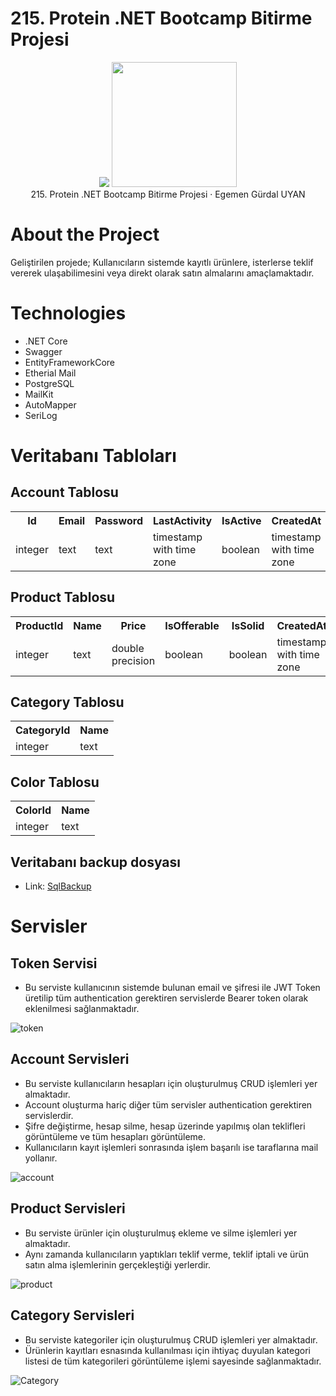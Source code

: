 # 215. Protein .NET Bootcamp Bitirme Projesi
<p align="center">
<img src="https://media-exp1.licdn.com/dms/image/C4D0BAQEZxIbp8k1aXw/company-logo_200_200/0/1617369316714?e=2147483647&v=beta&t=JoshxzaFqO5pjEGJFfYNBpaR-P0U7lHM1shYJdR9G_0"></img>
<img src="https://pbs.twimg.com/profile_images/1360317534172569614/sdir3Sab_400x400.jpg" width="200px"></img><br/>
215. Protein .NET Bootcamp Bitirme Projesi · Egemen Gürdal UYAN 
</p> 

# About the Project
Geliştirilen projede; 
Kullanıcıların sistemde kayıtlı ürünlere, isterlerse teklif vererek ulaşabilimesini veya direkt olarak satın almalarını amaçlamaktadır.


# Technologies
* .NET Core
* Swagger
* EntityFrameworkCore
* Etherial Mail
* PostgreSQL
* MailKit
* AutoMapper
* SeriLog



# Veritabanı Tabloları

## Account Tablosu
<table>
  <tr>
    <th>Id</th>
    <th>Email</th>
    <th>Password</th>
    <th>LastActivity</th>
    <th>IsActive</th>
    <th>CreatedAt</th>
  </tr>
  <tr>
    <td>integer</td>
    <td>text</td>
    <td>text</td>
    <td>timestamp with time zone</td>
    <td>boolean</td>
    <td>timestamp with time zone</td>
  </tr>
</table>

## Product Tablosu
<table>
  <tr>
    <th>ProductId</th>
    <th>Name</th>
    <th>Price</th>
    <th>IsOfferable</th>
    <th>IsSolid</th>
    <th>CreatedAt</th>
    <th>Description</th>
    <th>Trademark</th>
    <th>CategoryId</th>
    <th>ColorId</th>
    <th>AccountId</th>
    <th>OfferedValue</th>
    <th>Image</th>
  </tr>
  <tr>
    <td>integer</td>
    <td>text</td>
    <td>double precision</td>
    <td>boolean</td>
    <td>boolean</td>
    <td>timestamp with time zone</td>
    <td>text</td>
    <td>text</td>
    <td>integer</td>
    <td>integer</td>
    <td>integer</td>
    <td>integer</td>
    <td>byte array</td>
  </tr>
</table>

## Category Tablosu
<table>
  <tr>
    <th>CategoryId</th>
    <th>Name</th>
  </tr>
  <tr>
    <td>integer</td>
    <td>text</td>
  </tr>
</table>

## Color Tablosu
<table>
  <tr>
    <th>ColorId</th>
    <th>Name</th>
  </tr>
  <tr>
    <td>integer</td>
    <td>text</td>
  </tr>
</table>

## Veritabanı backup dosyası
* Link: <a href="https://drive.google.com/file/d/16_Ge9iNZFSsBbI5H8sxcuk-sQanuDbuv/view?usp=sharing" target="_blank">SqlBackup</a>

# Servisler
## Token Servisi
* Bu serviste kullanıcının sistemde bulunan email ve şifresi ile JWT Token üretilip tüm authentication gerektiren servislerde Bearer token olarak eklenilmesi sağlanmaktadır.

![token](https://user-images.githubusercontent.com/82399866/185810909-9b1e2f0c-c197-4708-b4cb-19d13972a401.png)

## Account Servisleri
* Bu serviste kullanıcıların hesapları için oluşturulmuş CRUD işlemleri yer almaktadır. 
* Account oluşturma hariç diğer tüm servisler authentication gerektiren servislerdir.
* Şifre değiştirme, hesap silme, hesap üzerinde yapılmış olan teklifleri görüntüleme ve tüm hesapları görüntüleme.
* Kullanıcıların kayıt işlemleri sonrasında işlem başarılı ise taraflarına mail yollanır.

![account](https://user-images.githubusercontent.com/82399866/185810918-894cf264-19d7-4fb8-ab4f-948684dbd3f3.png)

## Product Servisleri
* Bu serviste ürünler için oluşturulmuş ekleme ve silme işlemleri yer almaktadır.
* Aynı zamanda kullanıcıların yaptıkları teklif verme, teklif iptali ve ürün satın alma işlemlerinin gerçekleştiği yerlerdir.

![product](https://user-images.githubusercontent.com/82399866/185810922-d90c50cf-190c-4cf6-a627-bc007cfd6bc1.png)

## Category Servisleri
* Bu serviste kategoriler için oluşturulmuş CRUD işlemleri yer almaktadır.
* Ürünlerin kayıtları esnasında kullanılması için ihtiyaç duyulan kategori listesi de tüm kategorileri görüntüleme işlemi sayesinde sağlanmaktadır.

![Category](https://user-images.githubusercontent.com/82399866/185810926-953177aa-fec9-46e0-9065-a2ae687e0d23.png)



